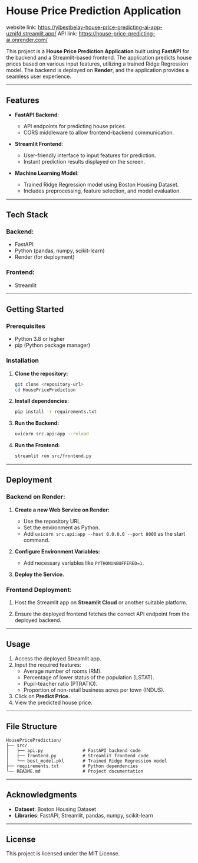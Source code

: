 # House Price Prediction Application

website link: https://yibestbelay-house-price-predicting-ai-app-uznifd.streamlit.app/
API link: https://house-price-predicting-ai.onrender.com/

This project is a **House Price Prediction Application** built using **FastAPI** for the backend and a Streamlit-based frontend. The application predicts house prices based on various input features, utilizing a trained Ridge Regression model. The backend is deployed on **Render**, and the application provides a seamless user experience.

---

## Features

- **FastAPI Backend**:
  - API endpoints for predicting house prices.
  - CORS middleware to allow frontend-backend communication.

- **Streamlit Frontend**:
  - User-friendly interface to input features for prediction.
  - Instant prediction results displayed on the screen.

- **Machine Learning Model**:
  - Trained Ridge Regression model using Boston Housing Dataset.
  - Includes preprocessing, feature selection, and model evaluation.

---

## Tech Stack

### Backend:
- FastAPI
- Python (pandas, numpy, scikit-learn)
- Render (for deployment)

### Frontend:
- Streamlit

---

## Getting Started

### Prerequisites

- Python 3.8 or higher
- pip (Python package manager)

### Installation

1. **Clone the repository:**
   ```bash
   git clone <repository-url>
   cd HousePricePrediction
   ```

2. **Install dependencies:**
   ```bash
   pip install -r requirements.txt
   ```

3. **Run the Backend:**
   ```bash
   uvicorn src.api:app --reload
   ```

4. **Run the Frontend:**
   ```bash
   streamlit run src/frontend.py
   ```

---

## Deployment

### Backend on Render:

1. **Create a new Web Service on Render:**
   - Use the repository URL.
   - Set the environment as Python.
   - Add `uvicorn src.api:app --host 0.0.0.0 --port 8000` as the start command.

2. **Configure Environment Variables:**
   - Add necessary variables like `PYTHONUNBUFFERED=1`.

3. **Deploy the Service.**

### Frontend Deployment:

1. Host the Streamlit app on **Streamlit Cloud** or another suitable platform.

2. Ensure the deployed frontend fetches the correct API endpoint from the deployed backend.

---

## Usage

1. Access the deployed Streamlit app.
2. Input the required features:
   - Average number of rooms (RM).
   - Percentage of lower status of the population (LSTAT).
   - Pupil-teacher ratio (PTRATIO).
   - Proportion of non-retail business acres per town (INDUS).
3. Click on **Predict Price**.
4. View the predicted house price.

---

## File Structure

```plaintext
HousePricePrediction/
├── src/
│   ├── api.py               # FastAPI backend code
│   ├── frontend.py          # Streamlit frontend code
│   └── best_model.pkl       # Trained Ridge Regression model
├── requirements.txt         # Python dependencies
└── README.md                # Project documentation
```

---

## Acknowledgments

- **Dataset**: Boston Housing Dataset
- **Libraries**: FastAPI, Streamlit, pandas, numpy, scikit-learn

---

## License

This project is licensed under the MIT License.
